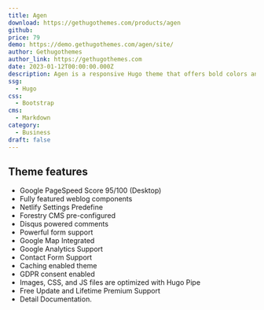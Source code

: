 ```yaml
---
title: Agen
download: https://gethugothemes.com/products/agen
github: 
price: 79
demo: https://demo.gethugothemes.com/agen/site/
author: Gethugothemes
author_link: https://gethugothemes.com
date: 2023-01-12T00:00:00.000Z
description: Agen is a responsive Hugo theme that offers bold colors and spaces. This theme is ideal for online businesses, agencies, and enterprises.
ssg:
  - Hugo
css:
  - Bootstrap
cms:
  - Markdown
category:
  - Business
draft: false
---
```


## Theme features

- Google PageSpeed Score 95/100 (Desktop)
- Fully featured weblog components
- Netlify Settings Predefine
- Forestry CMS pre-configured
- Disqus powered comments
- Powerful form support
- Google Map Integrated
- Google Analytics Support
- Contact Form Support
- Caching enabled theme
- GDPR consent enabled
- Images, CSS, and JS files are optimized with Hugo Pipe
- Free Update and Lifetime Premium Support
- Detail Documentation.